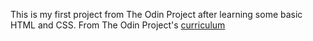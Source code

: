 This is my first project from The Odin Project after learning some basic HTML and CSS.
From The Odin Project's [curriculum](http://www.theodinproject.com/courses/web-development-101/lessons/html-css)
